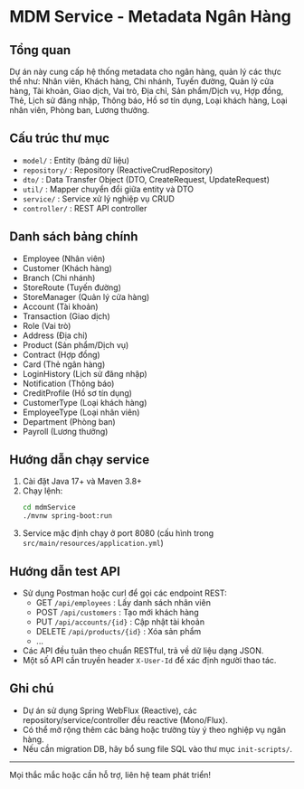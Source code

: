  # MDM Service - Metadata Ngân Hàng

## Tổng quan
Dự án này cung cấp hệ thống metadata cho ngân hàng, quản lý các thực thể như: Nhân viên, Khách hàng, Chi nhánh, Tuyến đường, Quản lý cửa hàng, Tài khoản, Giao dịch, Vai trò, Địa chỉ, Sản phẩm/Dịch vụ, Hợp đồng, Thẻ, Lịch sử đăng nhập, Thông báo, Hồ sơ tín dụng, Loại khách hàng, Loại nhân viên, Phòng ban, Lương thưởng.

## Cấu trúc thư mục
- `model/`         : Entity (bảng dữ liệu)
- `repository/`    : Repository (ReactiveCrudRepository)
- `dto/`           : Data Transfer Object (DTO, CreateRequest, UpdateRequest)
- `util/`          : Mapper chuyển đổi giữa entity và DTO
- `service/`       : Service xử lý nghiệp vụ CRUD
- `controller/`    : REST API controller

## Danh sách bảng chính
- Employee (Nhân viên)
- Customer (Khách hàng)
- Branch (Chi nhánh)
- StoreRoute (Tuyến đường)
- StoreManager (Quản lý cửa hàng)
- Account (Tài khoản)
- Transaction (Giao dịch)
- Role (Vai trò)
- Address (Địa chỉ)
- Product (Sản phẩm/Dịch vụ)
- Contract (Hợp đồng)
- Card (Thẻ ngân hàng)
- LoginHistory (Lịch sử đăng nhập)
- Notification (Thông báo)
- CreditProfile (Hồ sơ tín dụng)
- CustomerType (Loại khách hàng)
- EmployeeType (Loại nhân viên)
- Department (Phòng ban)
- Payroll (Lương thưởng)

## Hướng dẫn chạy service
1. Cài đặt Java 17+ và Maven 3.8+
2. Chạy lệnh:
   ```bash
   cd mdmService
   ./mvnw spring-boot:run
   ```
3. Service mặc định chạy ở port 8080 (cấu hình trong `src/main/resources/application.yml`)

## Hướng dẫn test API
- Sử dụng Postman hoặc curl để gọi các endpoint REST:
  - GET    `/api/employees`           : Lấy danh sách nhân viên
  - POST   `/api/customers`           : Tạo mới khách hàng
  - PUT    `/api/accounts/{id}`       : Cập nhật tài khoản
  - DELETE `/api/products/{id}`       : Xóa sản phẩm
  - ...
- Các API đều tuân theo chuẩn RESTful, trả về dữ liệu dạng JSON.
- Một số API cần truyền header `X-User-Id` để xác định người thao tác.

## Ghi chú
- Dự án sử dụng Spring WebFlux (Reactive), các repository/service/controller đều reactive (Mono/Flux).
- Có thể mở rộng thêm các bảng hoặc trường tùy ý theo nghiệp vụ ngân hàng.
- Nếu cần migration DB, hãy bổ sung file SQL vào thư mục `init-scripts/`.

---
Mọi thắc mắc hoặc cần hỗ trợ, liên hệ team phát triển!
